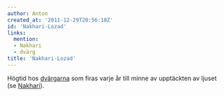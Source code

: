 ```yaml
---
author: Anton
created_at: '2011-12-29T20:56:18Z'
id: 'Nakhari-Lozad'
links:
  mention:
  - Nakhari
  - dvärg
title: 'Nakhari-Lozad'
---
```


Högtid hos [dvärgarna] som firas varje år till minne av upptäckten av ljuset (se [Nakhari]).

  [dvärgarna]: dvärg
  [Nakhari]: Nakhari
